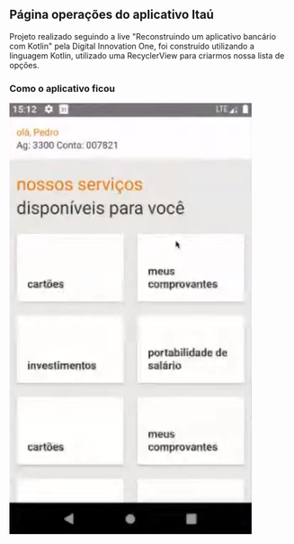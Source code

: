 <h2>Página operações do aplicativo Itaú</h2>

Projeto realizado seguindo a live "Reconstruindo um aplicativo bancário com Kotlin" pela Digital Innovation One, foi construído utilizando a linguagem Kotlin, utilizado uma RecyclerView para criarmos nossa lista de opções.



<h3>Como o aplicativo ficou </h3>



<img src="./github img/image-20210504212606548.PNG">

